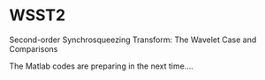 # WSST2
Second-order Synchrosqueezing Transform: The Wavelet Case and Comparisons

The Matlab codes are preparing in the next time....
